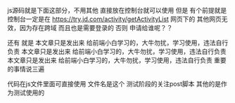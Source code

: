 ﻿js源码就是下面这部分，不用其他 直接放在控制台就可以使用 但是 有个前提就是 控制台一定是在 https://try.jd.com/activity/getActivityList 网页下的 其他网页无效，因为存在跨域 而且也是需要登录的 否则 申请给谁呢？？

还有 就是 本文章只是发出来 给前端小白学习的，大牛勿扰，学习使用，违法自行负责  本文章只是发出来 给前端小白学习的，大牛勿扰，学习使用，违法自行负责 本文章只是发出来 给前端小白学习的，大牛勿扰，学习使用，违法自行负责 重要的事情说三遍

代码在js文件里面可直接使用 文件名是这个 测试阶段的关注post脚本 其他的是作为测试使用的 